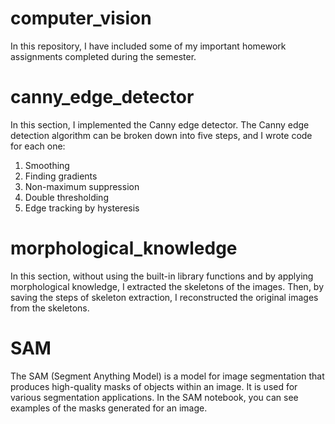 # computer_vision
In this repository, I have included some of my important homework assignments completed during the semester.
# canny_edge_detector
In this section, I implemented the Canny edge detector. The Canny edge detection algorithm can be broken down into five steps, and I wrote code for each one:
1. Smoothing
2. Finding gradients
3. Non-maximum suppression
4. Double thresholding
5. Edge tracking by hysteresis
# morphological_knowledge
In this section, without using the built-in library functions and by applying morphological knowledge, I extracted the skeletons of the images. Then, by saving the steps of skeleton extraction, I reconstructed the original images from the skeletons.
# SAM
The SAM (Segment Anything Model) is a model for image segmentation that produces high-quality masks of objects within an image. It is used for various segmentation applications. In the SAM notebook, you can see examples of the masks generated for an image.
